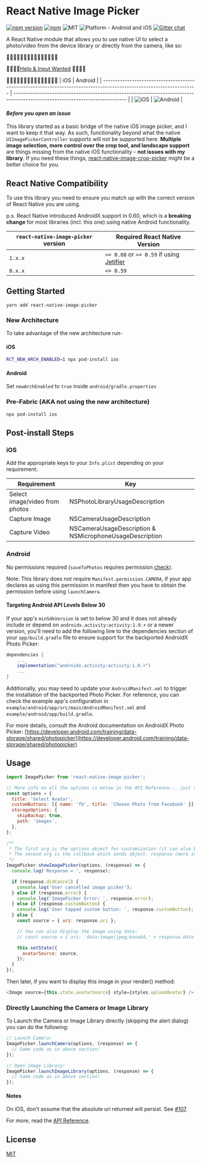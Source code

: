# React Native Image Picker

[![npm version](https://badge.fury.io/js/react-native-image-picker.svg)](https://badge.fury.io/js/react-native-image-picker)
[![npm](https://img.shields.io/npm/dt/react-native-image-picker.svg)](https://npmcharts.com/compare/react-native-image-picker?minimal=true)
![MIT](https://img.shields.io/dub/l/vibe-d.svg)
![Platform - Android and iOS](https://img.shields.io/badge/platform-Android%20%7C%20iOS-yellow.svg)
[![Gitter chat](https://badges.gitter.im/Join%20Chat.svg)](https://gitter.im/react-native-image-picker/Lobby)

A React Native module that allows you to use native UI to select a photo/video from the device library or directly from the camera, like so:

🚧🚧🚧🚧🚧🚧🚧🚧🚧🚧🚧🚧🚧🚧🚧

🚧🚧🚧🚧[Help & Input Wanted](https://github.com/react-native-community/react-native-image-picker/issues/1358) 🚧🚧🚧🚧

🚧🚧🚧🚧🚧🚧🚧🚧🚧🚧🚧🚧🚧🚧🚧
| iOS                                                                                                                   | Android                                                                                                                       |
| --------------------------------------------------------------------------------------------------------------------- | ----------------------------------------------------------------------------------------------------------------------------- |
| <img title="iOS" src="https://github.com/react-community/react-native-image-picker/blob/master/images/ios-image.png"> | <img title="Android" src="https://github.com/react-community/react-native-image-picker/blob/master/images/android-image.png"> |

#### _Before you open an issue_

This library started as a basic bridge of the native iOS image picker, and I want to keep it that way. As such, functionality beyond what the native `UIImagePickerController` supports will not be supported here. **Multiple image selection, more control over the crop tool, and landscape support** are things missing from the native iOS functionality - **not issues with my library**. If you need these things, [react-native-image-crop-picker](https://github.com/ivpusic/react-native-image-crop-picker) might be a better choice for you.

## React Native Compatibility
To use this library you need to ensure you match up with the correct version of React Native you are using.

p.s. React Native introduced AndroidX support in 0.60, which is a **breaking change** for most libraries (incl. this one) using native Android functionality.

| `react-native-image-picker` version | Required React Native Version                                                     |
| ----------------------------------------- | --------------------------------------------------------------------------------- |
| `1.x.x`                                   | `>= 0.60` or `>= 0.59` if using [Jetifier](https://github.com/mikehardy/jetifier) |
| `0.x.x`                                   | `<= 0.59`                                                                         |


## Getting Started

```
yarn add react-native-image-picker
```

### New Architecture

To take advantage of the new architecture run-

#### iOS

```bash
RCT_NEW_ARCH_ENABLED=1 npx pod-install ios
```

#### Android

Set `newArchEnabled` to `true` inside `android/gradle.properties`

### Pre-Fabric (AKA not using the new architecture)

```bash
npx pod-install ios
```

## Post-install Steps

### iOS

Add the appropriate keys to your `Info.plist` depending on your requirement:

| Requirement                    | Key                                                 |
| ------------------------------ | --------------------------------------------------- |
| Select image/video from photos | NSPhotoLibraryUsageDescription                      |
| Capture Image                  | NSCameraUsageDescription                            |
| Capture Video                  | NSCameraUsageDescription & NSMicrophoneUsageDescription |

### Android

No permissions required (`saveToPhotos` requires permission [check](#note-on-file-storage)).

Note: This library does not require `Manifest.permission.CAMERA`, if your app declares as using this permission in manifest then you have to obtain the permission before using `launchCamera`.

#### Targeting Android API Levels Below 30

If your app's `minSdkVersion` is set to below 30 and it does not already include or depend on `androidx.activity:activity:1.9.+` or a newer version, you'll need to add the following line to the dependencies section of your `app/build.gradle` file to ensure support for the backported AndroidX Photo Picker:

```groovy
dependencies {
    ...
    implementation("androidx.activity:activity:1.9.+")
    ...
}
```

Additionally, you may need to update your `AndroidManifest.xml` to trigger the installation of the backported Photo Picker. For reference, you can check the example app's configuration in `example/android/app/src/main/AndroidManifest.xml` and `example/android/app/build.gradle`.

For more details, consult the Android documentation on AndroidX Photo Picker: [https://developer.android.com/training/data-storage/shared/photopicker](https://developer.android.com/training/data-storage/shared/photopicker)

## Usage

```javascript
import ImagePicker from 'react-native-image-picker';

// More info on all the options is below in the API Reference... just some common use cases shown here
const options = {
  title: 'Select Avatar',
  customButtons: [{ name: 'fb', title: 'Choose Photo from Facebook' }],
  storageOptions: {
    skipBackup: true,
    path: 'images',
  },
};

/**
 * The first arg is the options object for customization (it can also be null or omitted for default options),
 * The second arg is the callback which sends object: response (more info in the API Reference)
 */
ImagePicker.showImagePicker(options, (response) => {
  console.log('Response = ', response);

  if (response.didCancel) {
    console.log('User cancelled image picker');
  } else if (response.error) {
    console.log('ImagePicker Error: ', response.error);
  } else if (response.customButton) {
    console.log('User tapped custom button: ', response.customButton);
  } else {
    const source = { uri: response.uri };

    // You can also display the image using data:
    // const source = { uri: 'data:image/jpeg;base64,' + response.data };

    this.setState({
      avatarSource: source,
    });
  }
});
```

Then later, if you want to display this image in your render() method:

```javascript
<Image source={this.state.avatarSource} style={styles.uploadAvatar} />
```

### Directly Launching the Camera or Image Library

To Launch the Camera or Image Library directly (skipping the alert dialog) you can
do the following:

```javascript
// Launch Camera:
ImagePicker.launchCamera(options, (response) => {
  // Same code as in above section!
});

// Open Image Library:
ImagePicker.launchImageLibrary(options, (response) => {
  // Same code as in above section!
});
```

#### Notes

On iOS, don't assume that the absolute uri returned will persist. See [#107](/../../issues/107)

For more, read the [API Reference](docs/Reference.md).

## License

[MIT](LICENSE.md)
